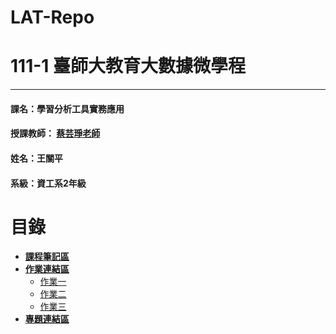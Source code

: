 # LAT-Repo

# 111-1 臺師大教育大數據微學程
***
 #### 課名：學習分析工具實務應用
 #### 授課教師： [蔡芸琤老師](https://github.com/pecu?tab=repositories)
 #### 姓名：王關平
 #### 系級：資工系2年級
 
# 目錄  

+ [**課程筆記區**]()
+ [**作業連結區**]()
    * [作業一](./hw1/hw1.ipynb)
    * [作業二](./hw1/hw1-part2.ipynb)
    * [作業三](./hw3/main.ipynb)
+ [**專題連結區**]()
